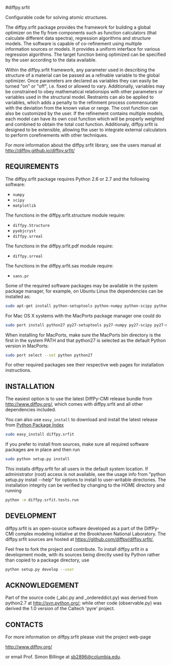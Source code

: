 #diffpy.srfit

Configurable code for solving atomic structures.

The diffpy.srfit package provides the framework for building a global optimizer
on the fly from components such as function calculators (that calculate
different data spectra), regression algorithms and structure models.  The
software is capable of co-refinement using multiple information sources or
models. It provides a uniform interface for various regression algorithms. The
target function being optimized can be specified by the user according to the
data available.

Within the diffpy.srfit framework, any parameter used in describing the
structure of a material can be passed as a refinable variable to the global
optimizer.  Once parameters are declared as variables they can easily be turned
"on" or "off", i.e. fixed or allowed to vary. Additionally, variables may be
constrained to obey mathematical relationsips with other parameters or
variables used in the structural model. Restraints can alo be applied to
variables, which adds a penalty to the refinment process commensurate with the
deviation from the known value or range. The cost function can also be
customized by the user. If the refinement contains multiple models, each model
can have its own cost function which will be properly weighted and combined to
obtain the total cost function. Additionaly, diffpy.srfit is designed to be
extensible, allowing the user to integrate external calculators to perform
corefinements with other techniques.

For more information about the diffpy.srfit library, see the users manual at
http://diffpy.github.io/diffpy.srfit/

## REQUIREMENTS

The diffpy.srfit package requires Python 2.6 or 2.7 and the following software:

* `numpy`
* `scipy`
* `matplotlib`

The functions in the diffpy.srfit.structure module require:

* `diffpy.Structure`
* `pyobjcryst`
* `diffpy.srreal`

The functions in the diffpy.srfit.pdf module require:

* `diffpy.srreal`

The functions in the diffpy.srfit.sas module require:

* `sans.pr`

Some of the required software packages may be available in the system package
manager, for example, on Ubuntu Linux the dependencies can be installed as:

```sh
sudo apt-get install python-setuptools python-numpy python-scipy python-matplotlib
```

For Mac OS X systems with the MacPorts package manager one could do

```sh
sudo port install python27 py27-setuptools py27-numpy py27-scipy py27-matplotlib
```

When installing for MacPorts, make sure the MacPorts bin directory is the first
in the system PATH and that python27 is selected as the default Python version
in MacPorts:

```sh
sudo port select --set python python27
```

For other required packages see their respective web pages for installation
instructions.


## INSTALLATION

The easiest option is to use the latest DiffPy-CMI release bundle from
http://www.diffpy.org/, which comes with diffpy.srfit and all other
dependencies included.

You can also use `easy_install` to download and install the latest release
from [Python Package Index](https://pypi.python.org)

```sh
sudo easy_install diffpy.srfit
```

If you prefer to install from sources, make sure all required software packages
are in place and then run

```sh
sudo python setup.py install
```

This installs diffpy.srfit for all users in the default system location.  If
administrator (root) access is not available, see the usage info from "python
setup.py install --help" for options to install to user-writable directories.
The installation integrity can be verified by changing to the HOME directory
and running

```sh
python -m diffpy.srfit.tests.run
```


## DEVELOPMENT

diffpy.srfit is an open-source software developed as a part of the DiffPy-CMI
complex modeling initiative at the Brookhaven National Laboratory.  The
diffpy.srfit sources are hosted at
https://github.com/diffpy/diffpy.srfit/,

Feel free to fork the project and contribute.  To install diffpy.srfit in a
development mode, with its sources being directly used by Python rather than
copied to a package directory, use

```sh
python setup.py develop --user
```

## ACKNOWLEDGEMENT

Part of the source code (_abc.py and _ordereddict.py) was derived from
python2.7 at http://svn.python.org/; while other code (observable.py)
was derived the 1.0 version of the Caltech 'pyre' project.


## CONTACTS

For more information on diffpy.srfit please visit the project web-page

http://www.diffpy.org/

or email Prof. Simon Billinge at sb2896@columbia.edu.
